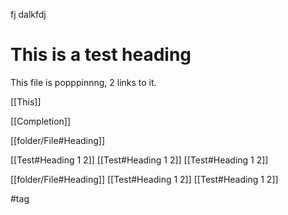 fj dalkfdj

# This is a test heading


This file is popppinnng, 2 links to it. 

[[This]]

[[Completion]]

[[folder/File#Heading]]

[[Test#Heading 1 2]]
[[Test#Heading 1 2]]
[[Test#Heading 1 2]]

[[folder/File#Heading]]
[[Test#Heading 1 2]]
[[Test#Heading 1 2]]

#tag

